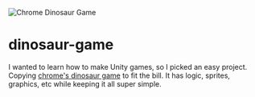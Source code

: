 ![Chrome Dinosaur Game](https://i.ytimg.com/vi/exBNB5njcNA/maxresdefault.jpg)

# dinosaur-game

I wanted to learn how to make Unity games, so I picked an easy project. Copying [chrome's dinosaur game](https://twitter.com/googlechrome/status/723605173956800513) to fit the bill. It has logic, sprites, graphics, etc while keeping it all super simple.
